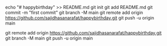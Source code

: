echo "# happybirthday" >> README.md
git init
git add README.md
git commit -m "first commit"
git branch -M main
git remote add origin https://github.com/sajidhasanarafat/happybirthday.git
git push -u origin main

git remote add origin https://github.com/sajidhasanarafat/happybirthday.git
git branch -M main
git push -u origin main
